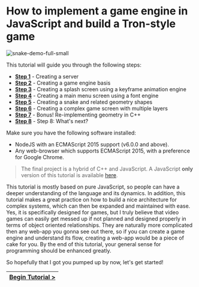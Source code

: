 # How to implement a game engine in JavaScript and build a Tron-style game

![snake-demo-full-small](https://cloud.githubusercontent.com/assets/7648874/21073892/ae331a8a-bed2-11e6-9141-9554f9bb808b.gif)

This tutorial will guide you through the following steps:

- [**Step 1**](https://github.com/DAB0mB/radial-snake/blob/master/.tortilla/manuals/views/step1.md) - Creating a server
- [**Step 2**](https://github.com/DAB0mB/radial-snake/blob/master/.tortilla/manuals/views/step2.md) - Creating a game engine basis
- [**Step 3**](https://github.com/DAB0mB/radial-snake/blob/master/.tortilla/manuals/views/step3.md) - Creating a splash screen using a keyframe animation engine
- [**Step 4**](https://github.com/DAB0mB/radial-snake/blob/master/.tortilla/manuals/views/step4.md) - Creating a main menu screen using a font engine
- [**Step 5**](https://github.com/DAB0mB/radial-snake/blob/master/.tortilla/manuals/views/step5.md) - Creating a snake and related geometry shapes
- [**Step 6**](https://github.com/DAB0mB/radial-snake/blob/master/.tortilla/manuals/views/step6.md) - Creating a complex game screen with multiple layers
- [**Step 7**](https://github.com/DAB0mB/radial-snake/blob/master/.tortilla/manuals/views/step7.md) - Bonus! Re-implementing geometry in C++
- [**Step 8**](https://github.com/DAB0mB/radial-snake/blob/master/.tortilla/manuals/views/step8.md) - Step 8: What's next?

Make sure you have the following software installed:

- NodeJS with an ECMAScript 2015 support (v6.0.0 and above).
- Any web-browser which supports ECMAScript 2015, with a preference for Google Chrome.

> The final project is a hybrid of C++ and JavaScript. A JavaScript **only** version of this tutorial is available [here](https://github.com/DAB0mB/radial-snake/tree/master%40step6%400.1.3).

This tutorial is mostly based on pure JavaScript, so people can have a deeper understanding of the language and its dynamics. In addition, this tutorial makes a great practice on how to build a nice architecture for complex systems, which can then be expanded and maintained with ease. Yes, it is specifically designed for games, but I truly believe that video games can easily get messed up if not planned and designed properly in terms of object oriented relationships. They are naturally more complicated then any web-app you gonna see out there, so if you can create a game engine and understand its flow, creating a web-app would be a piece of cake for you. By the end of this tutorial, your general sense for programming should be enhanced greatly.

So hopefully that I got you pumped up by now, let's get started!

[{]: <helper> (navStep)

| [Begin Tutorial >](.tortilla/manuals/views/step1.md) |
|----------------------:|

[}]: #
